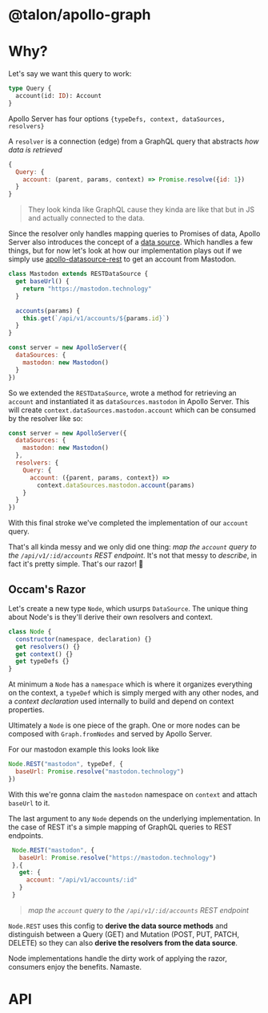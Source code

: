 # @talon/apollo-graph

# Why?

Let's say we want this query to work:
```graphql
type Query {
  account(id: ID): Account
}
```

Apollo Server has four options `{typeDefs, context, dataSources, resolvers}`

A `resolver` is a connection (edge) from a GraphQL query that abstracts _how data is retrieved_
```js
{
  Query: {
    account: (parent, params, context) => Promise.resolve({id: 1})
  }
}
```
> They look kinda like GraphQL cause they kinda are like that but in JS and actually connected to the data.

Since the resolver only handles mapping queries to Promises of data, Apollo Server also introduces the concept of a [data source](https://www.npmjs.com/package/apollo-datasource). Which handles a few things, but for now let's look at how our implementation plays out if we simply use [apollo-datasource-rest](https://www.npmjs.com/package/apollo-datasource-rest) to get an account from Mastodon.
```js
class Mastodon extends RESTDataSource {
  get baseUrl() {
    return "https://mastodon.technology"
  }

  accounts(params) {
    this.get(`/api/v1/accounts/${params.id}`)
  }
}

const server = new ApolloServer({
  dataSources: {
    mastodon: new Mastodon()
  }
})
```

So we extended the `RESTDataSource`, wrote a method for retrieving an `account` and instantiated it as `dataSources.mastodon` in Apollo Server. This will create `context.dataSources.mastodon.account` which can be consumed by the resolver like so:
```js
const server = new ApolloServer({
  dataSources: {
    mastodon: new Mastodon()
  },
  resolvers: {
    Query: {
      account: ({parent, params, context}) => 
        context.dataSources.mastodon.account(params)
    }
  }
})
```

With this final stroke we've completed the implementation of our `account` query.

That's all kinda messy and we only did one thing: _map the `account` query to the `/api/v1/:id/accounts` REST endpoint_. It's not that messy to _describe_, in fact it's pretty simple. That's our razor! 🔪

## Occam's Razor

Let's create a new type `Node`, which usurps `DataSource`. The unique thing about Node's is they'll derive their own resolvers and context.

```js
class Node {
  constructor(namespace, declaration) {}
  get resolvers() {}
  get context() {}
  get typeDefs {}
}
```

At minimum a `Node` has a `namespace` which is where it organizes everything on the context,
a `typeDef` which is simply merged with any other nodes,
and a _context declaration_ used internally to build and depend on context properties.

Ultimately a `Node` is one piece of the graph. One or more nodes can be composed with `Graph.fromNodes` and served by Apollo Server.

For our mastodon example this looks look like
```js
Node.REST("mastodon", typeDef, {
  baseUrl: Promise.resolve("mastodon.technology")
})
```

With this we're gonna claim the `mastodon` namespace on `context` and attach `baseUrl` to it.

The last argument to any `Node` depends on the underlying implementation. In the case of REST it's a simple
mapping of GraphQL queries to REST endpoints.
```js
 Node.REST("mastodon", {
   baseUrl: Promise.resolve("https://mastodon.technology")
 },{
   get: {
     account: "/api/v1/accounts/:id"
   }
 }
```
> _map the `account` query to the `/api/v1/:id/accounts` REST endpoint_

`Node.REST` uses this config to **derive the data source methods** and distinguish between a Query (GET) and Mutation (POST, PUT, PATCH, DELETE) so they can also **derive the resolvers from the data source**.

Node implementations handle the dirty work of applying the razor, consumers enjoy the benefits. Namaste.

# API
